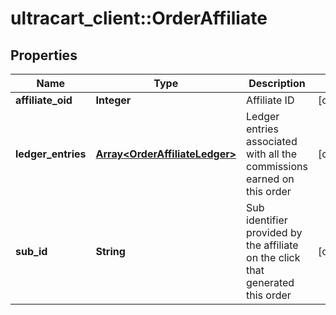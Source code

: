 # ultracart_client::OrderAffiliate

## Properties
Name | Type | Description | Notes
------------ | ------------- | ------------- | -------------
**affiliate_oid** | **Integer** | Affiliate ID | [optional] 
**ledger_entries** | [**Array&lt;OrderAffiliateLedger&gt;**](OrderAffiliateLedger.md) | Ledger entries associated with all the commissions earned on this order | [optional] 
**sub_id** | **String** | Sub identifier provided by the affiliate on the click that generated this order | [optional] 



